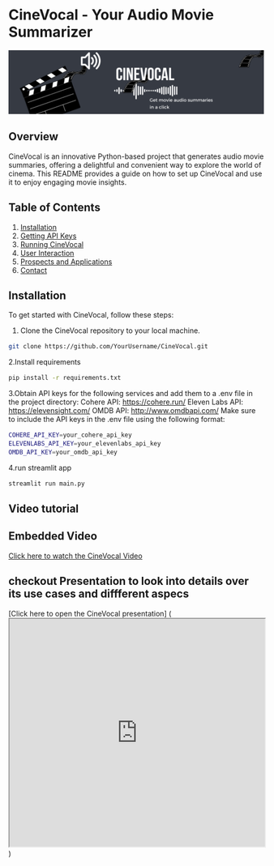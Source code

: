 # CineVocal - Your Audio Movie Summarizer

![CineVocal Logo](header_image.png)

## Overview

CineVocal is an innovative Python-based project that generates audio movie summaries, offering a delightful and convenient way to explore the world of cinema. This README provides a guide on how to set up CineVocal and use it to enjoy engaging movie insights.

## Table of Contents

1. [Installation](#installation)
2. [Getting API Keys](#getting-api-keys)
3. [Running CineVocal](#running-cinevocal)
4. [User Interaction](#user-interaction)
5. [Prospects and Applications](#prospects-and-applications)
7. [Contact](#contact)

## Installation

To get started with CineVocal, follow these steps:

1. Clone the CineVocal repository to your local machine.

```bash
git clone https://github.com/YourUsername/CineVocal.git
```

2.Install requirements
```bash
pip install -r requirements.txt
```

3.Obtain API keys for the following services and add them to a .env file in the project directory:
Cohere API: https://cohere.run/
Eleven Labs API: https://elevensight.com/
OMDB API: http://www.omdbapi.com/
Make sure to include the API keys in the .env file using the following format:
```bash
COHERE_API_KEY=your_cohere_api_key
ELEVENLABS_API_KEY=your_elevenlabs_api_key
OMDB_API_KEY=your_omdb_api_key
```

4.run streamlit app
```bash
streamlit run main.py
```

## Video tutorial
## Embedded Video
[Click here to watch the CineVocal Video](https://drive.google.com/file/d/1KBnkZPgF-sIxJq54zgcwFTytncsyRkEi/view?usp=sharing)

## checkout Presentation to look into details over its use cases and diffferent aspecs
[Click here to open the CineVocal presentation]
(<iframe src="https://gamma.app/embed/ltbhor87qf4f9zh" style="width: 700px; max-width: 100%; height: 450px" allow="fullscreen" title="CineVocal - Audio Summaries of Your Favorite Movies"></iframe>)

